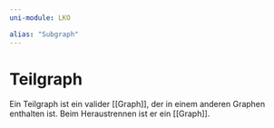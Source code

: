 ```yaml
---
uni-module: LKO

alias: "Subgraph"
---
```


# Teilgraph

Ein Teilgraph ist ein valider [[Graph]], der in einem anderen Graphen enthalten ist.
Beim Heraustrennen ist er ein [[Graph]].
